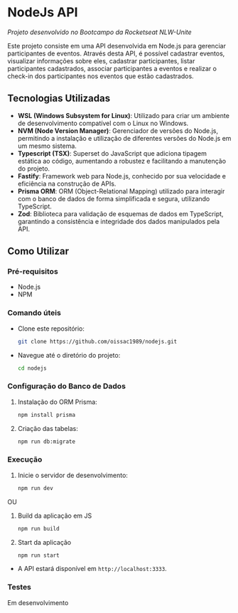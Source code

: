 
# NodeJs API

_Projeto desenvolvido no Bootcampo da Rocketseat NLW-Unite_

Este projeto consiste em uma API desenvolvida em Node.js para gerenciar participantes de eventos. Através desta API, é possível cadastrar eventos, visualizar informações sobre eles, cadastrar participantes, listar participantes cadastrados, associar participantes a eventos e realizar o check-in dos participantes nos eventos que estão cadastrados.

## Tecnologias Utilizadas

- **WSL (Windows Subsystem for Linux)**: Utilizado para criar um ambiente de desenvolvimento compatível com o Linux no Windows.
- **NVM (Node Version Manager)**: Gerenciador de versões do Node.js, permitindo a instalação e utilização de diferentes versões do Node.js em um mesmo sistema.
- **Typescript (TSX)**: Superset do JavaScript que adiciona tipagem estática ao código, aumentando a robustez e facilitando a manutenção do projeto.
- **Fastify**: Framework web para Node.js, conhecido por sua velocidade e eficiência na construção de APIs.
- **Prisma ORM**: ORM (Object-Relational Mapping) utilizado para interagir com o banco de dados de forma simplificada e segura, utilizando TypeScript.
- **Zod**: Biblioteca para validação de esquemas de dados em TypeScript, garantindo a consistência e integridade dos dados manipulados pela API.


## Como Utilizar

### Pré-requisitos

- Node.js
- NPM


### Comando úteis

- Clone este repositório:

   ```bash
   git clone https://github.com/oissac1989/nodejs.git
   ```

- Navegue até o diretório do projeto:

   ```bash
   cd nodejs
   ```


### Configuração do Banco de Dados

1. Instalação do ORM Prisma:

   ```bash
   npm install prisma
   ```

2. Criação das tabelas:

	```bash
	npm run db:migrate
	```


### Execução

1. Inicie o servidor de desenvolvimento:

   ```bash
   npm run dev
   ```
   
OU


1. Build da aplicação em JS

	```bash
	npm run build
	```

2. Start da aplicação

	```bash
	npm run start
	```
   

- A API estará disponível em `http://localhost:3333`.

### Testes

Em desenvolvimento

